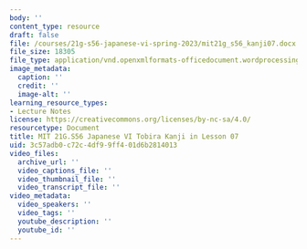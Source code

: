 ```yaml
---
body: ''
content_type: resource
draft: false
file: /courses/21g-s56-japanese-vi-spring-2023/mit21g_s56_kanji07.docx
file_size: 18305
file_type: application/vnd.openxmlformats-officedocument.wordprocessingml.document
image_metadata:
  caption: ''
  credit: ''
  image-alt: ''
learning_resource_types:
- Lecture Notes
license: https://creativecommons.org/licenses/by-nc-sa/4.0/
resourcetype: Document
title: MIT 21G.S56 Japanese VI Tobira Kanji in Lesson 07
uid: 3c57adb0-c72c-4df9-9ff4-01d6b2814013
video_files:
  archive_url: ''
  video_captions_file: ''
  video_thumbnail_file: ''
  video_transcript_file: ''
video_metadata:
  video_speakers: ''
  video_tags: ''
  youtube_description: ''
  youtube_id: ''
---
```

